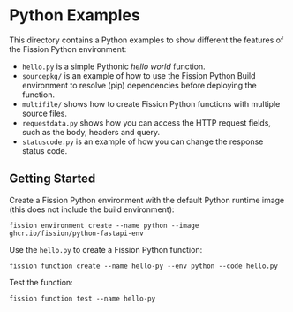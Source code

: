 # Python Examples

This directory contains a Python examples to show different the features of the Fission Python environment:
- `hello.py` is a simple Pythonic _hello world_ function.
- `sourcepkg/` is an example of how to use the Fission Python Build environment to resolve (pip) dependencies
  before deploying the function.
- `multifile/` shows how to create Fission Python functions with multiple source files.
- `requestdata.py` shows how you can access the HTTP request fields, such as the body, headers and query.
- `statuscode.py` is an example of how you can change the response status code.

## Getting Started

Create a Fission Python environment with the default Python runtime image (this does not include the build environment):
```
fission environment create --name python --image ghcr.io/fission/python-fastapi-env
```

Use the `hello.py` to create a Fission Python function:
```
fission function create --name hello-py --env python --code hello.py 
```

Test the function:
```
fission function test --name hello-py
```
